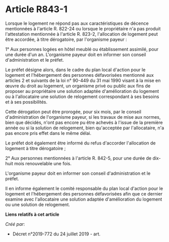 # Article R843-1

Lorsque le logement ne répond pas aux caractéristiques de décence mentionnées à l'article R. 822-24 ou lorsque le
propriétaire n'a pas produit l'attestation mentionnée à l'article R. 823-2, l'allocation de logement peut être accordée, à
titre dérogatoire, par l'organisme payeur :

1° Aux personnes logées en hôtel meublé ou établissement assimilé, pour une durée d'un an. L'organisme payeur doit en
informer son conseil d'administration et le préfet.

Le préfet désigne alors, dans le cadre du plan local d'action pour le logement et l'hébergement des personnes défavorisées
mentionné aux articles 2 et suivants de la loi n° 90-449 du 31 mai 1990 visant à la mise en œuvre du droit au logement, un
organisme privé ou public aux fins de proposer au propriétaire une solution adaptée d'amélioration du logement ou à
l'allocataire une solution de relogement correspondant à ses besoins et à ses possibilités.

Cette dérogation peut être prorogée, pour six mois, par le conseil d'administration de l'organisme payeur, si les travaux de
mise aux normes, bien que décidés, n'ont pas encore pu être achevés à l'issue de la première année ou si la solution de
relogement, bien qu'acceptée par l'allocataire, n'a pas encore pris effet dans le même délai.

Le préfet doit également être informé du refus d'accorder l'allocation de logement à titre dérogatoire ;

2° Aux personnes mentionnées à l'article R. 842-5, pour une durée de dix-huit mois renouvelable une fois.

L'organisme payeur doit en informer son conseil d'administration et le préfet.

Il en informe également le comité responsable du plan local d'action pour le logement et l'hébergement des personnes
défavorisées afin que ce dernier examine avec l'allocataire une solution adaptée d'amélioration du logement ou une solution
de relogement.

**Liens relatifs à cet article**

_Créé par_:

  - Décret n°2019-772 du 24 juillet 2019 - art.
